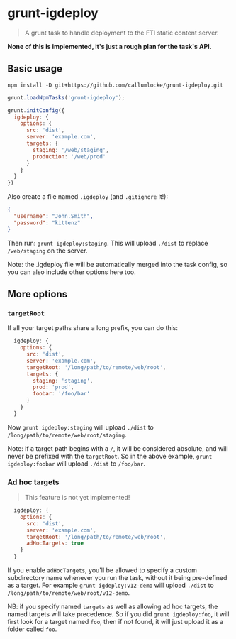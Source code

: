# grunt-igdeploy

> A grunt task to handle deployment to the FTI static content server.

**None of this is implemented, it's just a rough plan for the task's API.**

## Basic usage

    npm install -D git+https://github.com/callumlocke/grunt-igdeploy.git

```js
grunt.loadNpmTasks('grunt-igdeploy');

grunt.initConfig({
  igdeploy: {
    options: {
      src: 'dist',
      server: 'example.com',
      targets: {
        staging: '/web/staging',
        production: '/web/prod'
      }
    }
  }
})
```

Also create a file named `.igdeploy` (and `.gitignore` it!):

```json
{
  "username": "John.Smith",
  "password": "kittenz"
}
```

Then run: `grunt igdeploy:staging`. This will upload `./dist` to replace `/web/staging` on the server.

Note: the .igdeploy file will be automatically merged into the task config, so you can also include other options here too.


## More options

### `targetRoot`
If all your target paths share a long prefix, you can do this:

```js
  igdeploy: {
    options: {
      src: 'dist',
      server: 'example.com',
      targetRoot: '/long/path/to/remote/web/root',
      targets: {
        staging: 'staging',
        prod: 'prod',
        foobar: '/foo/bar'
      }
    }
  }
```

Now `grunt igdeploy:staging` will upload `./dist` to `/long/path/to/remote/web/root/staging`.

Note: if a target path begins with a `/`, it will be considered absolute, and will never be prefixed with the `targetRoot`. So in the above example, `grunt igdeploy:foobar` will upload `./dist` to `/foo/bar`.


### Ad hoc targets

> This feature is not yet implemented!

```js
  igdeploy: {
    options: {
      src: 'dist',
      server: 'example.com',
      targetRoot: '/long/path/to/remote/web/root',
      adHocTargets: true
    }
  }
```

If you enable `adHocTargets`, you'll be allowed to specify a custom subdirectory name whenever you run the task, without it being pre-defined as a target. For example `grunt igdeploy:v12-demo` will upload `./dist` to `/long/path/to/remote/web/root/v12-demo`.

NB: if you specify named `targets` as well as allowing ad hoc targets, the named targets will take precedence. So if you did `grunt igdeploy:foo`, it will first look for a target named `foo`, then if not found, it will just upload it as a folder called `foo`.
